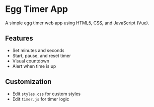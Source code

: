 # Egg Timer App

A simple egg timer web app using HTML5, CSS, and JavaScript (Vue).

## Features
- Set minutes and seconds
- Start, pause, and reset timer
- Visual countdown
- Alert when time is up

## Customization
- Edit `styles.css` for custom styles
- Edit `timer.js` for timer logic
